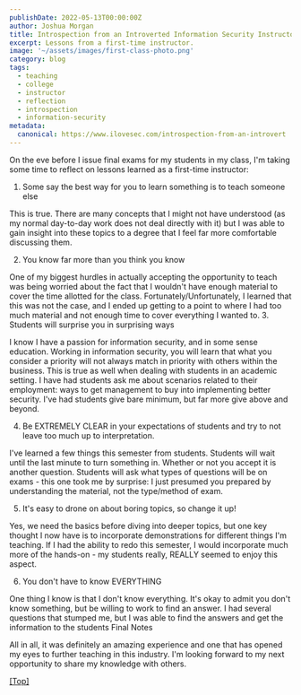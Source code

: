 ```yaml
---
publishDate: 2022-05-13T00:00:00Z
author: Joshua Morgan
title: Introspection from an Introverted Information Security Instructor
excerpt: Lessons from a first-time instructor.
image: '~/assets/images/first-class-photo.png'
category: blog
tags:
  - teaching
  - college
  - instructor
  - reflection
  - introspection
  - information-security
metadata:
  canonical: https://www.ilovesec.com/introspection-from-an-introvert
---
```


On the eve before I issue final exams for my students in my class, I'm taking some time to reflect on lessons learned as a first-time instructor:

1. Some say the best way for you to learn something is to teach someone else

This is true. There are many concepts that I might not have understood (as my normal day-to-day work does not deal directly with it) but I was able to gain insight into these topics to a degree that I feel far more comfortable discussing them.

2. You know far more than you think you know

One of my biggest hurdles in actually accepting the opportunity to teach was being worried about the fact that I wouldn't have enough material to cover the time allotted for the class. Fortunately/Unfortunately, I learned that this was not the case, and I ended up getting to a point to where I had too much material and not enough time to cover everything I wanted to.
3. Students will surprise you in surprising ways

I know I have a passion for information security, and in some sense education. Working in information security, you will learn that what you consider a priority will not always match in priority with others within the business. This is true as well when dealing with students in an academic setting. I have had students ask me about scenarios related to their employment: ways to get management to buy into implementing better security. I've had students give bare minimum, but far more give above and beyond.

4. Be EXTREMELY CLEAR in your expectations of students and try to not leave too much up to interpretation.

I've learned a few things this semester from students. Students will wait until the last minute to turn something in. Whether or not you accept it is another question. Students will ask what types of questions will be on exams - this one took me by surprise: I just presumed you prepared by understanding the material, not the type/method of exam.

5. It's easy to drone on about boring topics, so change it up!

Yes, we need the basics before diving into deeper topics, but one key thought I now have is to incorporate demonstrations for different things I'm teaching. If I had the ability to redo this semester, I would incorporate much more of the hands-on - my students really, REALLY seemed to enjoy this aspect.

6. You don't have to know EVERYTHING

One thing I know is that I don't know everything. It's okay to admit you don't know something, but be willing to work to find an answer. I had several questions that stumped me, but I was able to find the answers and get the information to the students
Final Notes

All in all, it was definitely an amazing experience and one that has opened my eyes to further teaching in this industry. I'm looking forward to my next opportunity to share my knowledge with others.

[[Top]](#top)
